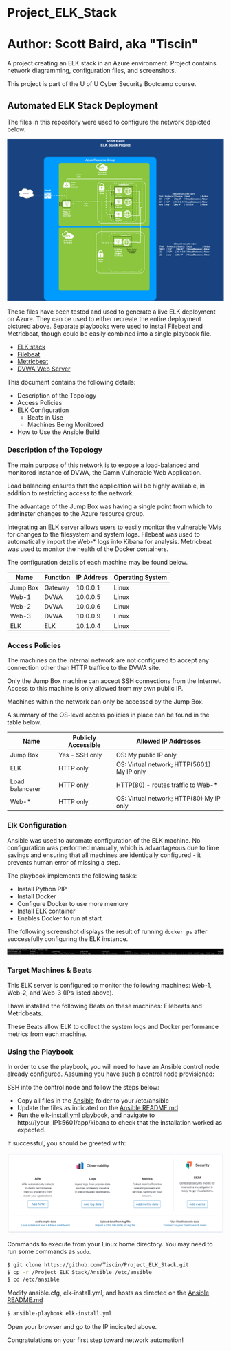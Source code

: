 # Project_ELK_Stack
# Author: Scott Baird, aka "Tiscin"
A project creating an ELK stack in an Azure environment. Project contains network diagramming, configuration files, and screenshots.


This project is part of the U of U Cyber Security Bootcamp course.


## Automated ELK Stack Deployment

The files in this repository were used to configure the network depicted below.

![/Diagrams/ELK-Diagram.png](Diagrams/ELK-Diagram.png)

These files have been tested and used to generate a live ELK deployment on Azure. They can be used to either recreate the entire deployment pictured above. Separate playbooks were used to install Filebeat and Metricbeat, though could be easily combined into a single playbook file.

- [ELK stack](/Ansible/elk-install.yml)
- [Filebeat](/Ansible/filebeat-playbook.yml)
- [Metricbeat](/Ansible/metricbeat-playbook.yml)
- [DVWA Web Server](/Ansible/pentest-playbook.yml)

This document contains the following details:
- Description of the Topology
- Access Policies
- ELK Configuration
  - Beats in Use
  - Machines Being Monitored
- How to Use the Ansible Build

### Description of the Topology

The main purpose of this network is to expose a load-balanced and monitored instance of DVWA, the Damn Vulnerable Web Application.

Load balancing ensures that the application will be highly available, in addition to restricting access to the network.

The advantage of the Jump Box was having a single point from which to adminster changes to the Azure resource group.

Integrating an ELK server allows users to easily monitor the vulnerable VMs for changes to the filesystem and system logs. Filebeat was used to automatically import the Web-* logs into Kibana for analysis.  Metricbeat was used to monitor the health of the Docker containers.

The configuration details of each machine may be found below.


| Name     | Function | IP Address | Operating System |
|----------|----------|------------|------------------|
| Jump Box | Gateway  | 10.0.0.1   | Linux            |
| Web-1    | DVWA     | 10.0.0.5   | Linux            |
| Web-2    | DVWA     | 10.0.0.6   | Linux            |
| Web-3    | DVWA     | 10.0.0.9   | Linux            |
| ELK      | ELK      | 10.1.0.4   | Linux            |

### Access Policies

The machines on the internal network are not configured to accept any connection other than HTTP traffice to the DVWA site.

Only the Jump Box machine can accept SSH connections from the Internet. Access to this machine is only allowed from my own public IP.

Machines within the network can only be accessed by the Jump Box.

A summary of the OS-level access policies in place can be found in the table below.

| Name            | Publicly Accessible | Allowed IP Addresses                         |
|-----------------|---------------------|----------------------------------------------|
| Jump Box        | Yes - SSH only      | OS: My public IP only                        |
| ELK             | HTTP only           | OS: Virtual network; HTTP(5601) My IP only   |
| Load balancerer | HTTP only           | HTTP(80) - routes traffic to Web-*           |
| Web-*           | HTTP only           | OS: Virtual network; HTTP(80) My IP only     |

### Elk Configuration

Ansible was used to automate configuration of the ELK machine. No configuration was performed manually, which is advantageous due to time savings and ensuring that all machines are identically configured - it prevents human error of missing a step.

The playbook implements the following tasks:
- Install Python PIP
- Install Docker
- Configure Docker to use more memory
- Install ELK container
- Enables Docker to run at start

The following screenshot displays the result of running `docker ps` after successfully configuring the ELK instance.

![/Screenshots/ELK-Docker.png](Screenshots/ELK-Docker.png)

### Target Machines & Beats
This ELK server is configured to monitor the following machines: Web-1, Web-2, and Web-3 (IPs listed above).

I have installed the following Beats on these machines: Filebeats and Metricbeats.

These Beats allow ELK to collect the system logs and Docker performance metrics from each machine.

### Using the Playbook
In order to use the playbook, you will need to have an Ansible control node already configured. Assuming you have such a control node provisioned: 

SSH into the control node and follow the steps below:
- Copy all files in the [Ansible](Ansible) folder to your /etc/ansible
- Update the files as indicated on the [Ansible README.md](Ansible/README.md)
- Run the [elk-install.yml](Ansible/elk-install.yml) playbook, and navigate to http://[your_IP]:5601/app/kibana to check that the installation worked as expected.

If successful, you should be greeted with:

![/Screenshots/successful-ELK.png](Screenshots/successful-ELK.png)

Commands to execute from your Linux home directory. You may need to run some commands as `sudo`.

```bash
$ git clone https://github.com/Tiscin/Project_ELK_Stack.git
$ cp -r /Project_ELK_Stack/Ansible /etc/ansible
$ cd /etc/ansible
```

Modify ansible.cfg, elk-install.yml, and hosts as directed on the [Ansible README.md](Ansible/README.md)

```bash
$ ansible-playbook elk-install.yml
```

Open your browser and go to the IP indicated above.

Congratulations on your first step toward network automation!